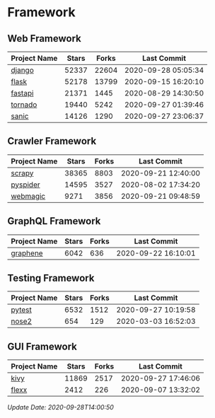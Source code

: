 # Framework

## Web Framework

| Project Name | Stars | Forks | Last Commit |
| ------------ | ----- | ----- | ----------- |
| [django](https://github.com/django/django) | 52337 | 22604 | 2020-09-28 05:05:34 |
| [flask](https://github.com/pallets/flask) | 52178 | 13799 | 2020-09-15 16:20:10 |
| [fastapi](https://github.com/tiangolo/fastapi) | 21371 | 1445 | 2020-08-29 14:30:50 |
| [tornado](https://github.com/tornadoweb/tornado) | 19440 | 5242 | 2020-09-27 01:39:46 |
| [sanic](https://github.com/huge-success/sanic) | 14126 | 1290 | 2020-09-27 23:06:37 |

## Crawler Framework

| Project Name | Stars | Forks | Last Commit |
| ------------ | ----- | ----- | ----------- |
| [scrapy](https://github.com/scrapy/scrapy) | 38365 | 8803 | 2020-09-21 12:40:00 |
| [pyspider](https://github.com/binux/pyspider) | 14595 | 3527 | 2020-08-02 17:34:20 |
| [webmagic](https://github.com/code4craft/webmagic) | 9271 | 3856 | 2020-09-21 09:48:59 |

## GraphQL Framework

| Project Name | Stars | Forks | Last Commit |
| ------------ | ----- | ----- | ----------- |
| [graphene](https://github.com/graphql-python/graphene) | 6042 | 636 | 2020-09-22 16:10:01 |

## Testing Framework

| Project Name | Stars | Forks | Last Commit |
| ------------ | ----- | ----- | ----------- |
| [pytest](https://github.com/pytest-dev/pytest) | 6532 | 1512 | 2020-09-27 10:19:58 |
| [nose2](https://github.com/nose-devs/nose2) | 654 | 129 | 2020-03-03 16:52:03 |

## GUI Framework

| Project Name | Stars | Forks | Last Commit |
| ------------ | ----- | ----- | ----------- |
| [kivy](https://github.com/kivy/kivy) | 11869 | 2517 | 2020-09-27 17:46:06 |
| [flexx](https://github.com/flexxui/flexx) | 2412 | 226 | 2020-09-07 13:32:02 |

*Update Date: 2020-09-28T14:00:50*